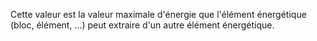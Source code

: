 Cette valeur est la valeur maximale d'énergie que l'élément énergétique (bloc, élément, ...) peut extraire d'un autre élément énergétique.